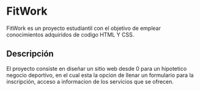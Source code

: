 # FitWork
FitWork es un proyecto estudiantil con el objetivo de emplear conocimientos adquiridos de codigo HTML Y CSS.

## Descripción
El proyecto consiste en diseñar un sitio web desde 0 para un hipotetico negocio deportivo, en el cual esta la opcion de llenar un formulario para la inscripción, acceso a informacion de los servicios que se ofrecen.
